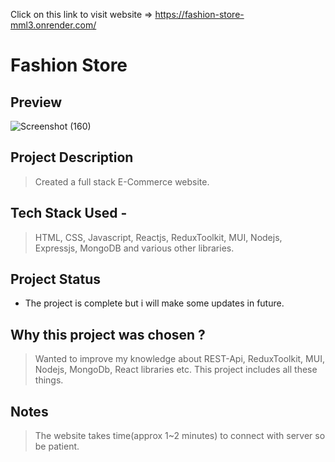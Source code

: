 Click on this link to visit website => https://fashion-store-mml3.onrender.com/

# Fashion Store

## Preview 
![Screenshot (160)](https://github.com/shubhendu0/E-Commerce/assets/82198522/c4a82a64-5f62-40fe-baf8-a18dc487b0e2)


## Project Description  
> Created a full stack E-Commerce website.

## Tech Stack Used - 
> HTML, CSS, Javascript, Reactjs, ReduxToolkit, MUI, Nodejs, Expressjs, MongoDB and various other libraries.

## Project Status
- The project is complete but i will make some updates in future.

## Why this project was chosen ?  
>Wanted to improve my knowledge about REST-Api, ReduxToolkit, MUI, Nodejs, MongoDb, React libraries etc. This project includes all these things.

## Notes 
>The website takes time(approx 1~2 minutes) to connect with server so be patient.
